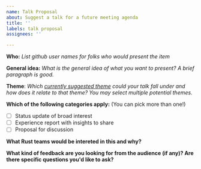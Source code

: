 ```yaml
---
name: Talk Proposal
about: Suggest a talk for a future meeting agenda
title: ''
labels: talk proposal
assignees: ''

---
```


**Who:** *List github user names for folks who would present the item*

**General idea:** *What is the general idea of what you want to present? A brief paragraph is good.*

**Theme**: *Which [currently suggested theme] could your talk fall under and how does it relate to that theme? You may select multiple potential themes.*

**Which of the following categories apply:** (You can pick more than one!)

* [ ] Status update of broad interest
* [ ] Experience report with insights to share
* [ ] Proposal for discussion

**What Rust teams would be intereted in this and why?**

**What kind of feedback are you looking for from the audience (if any)? Are there specific questions you'd like to ask?**

[currently suggested theme]: https://github.com/rust-lang/ctcft/issues?q=is%3Aissue+is%3Aopen+label%3A%22suggested+theme%22
